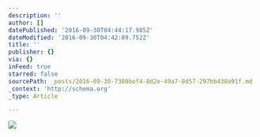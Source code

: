 ```yaml
---
description: ''
author: []
datePublished: '2016-09-30T04:44:17.985Z'
dateModified: '2016-09-30T04:42:09.752Z'
title: ''
publisher: {}
via: {}
inFeed: true
starred: false
sourcePath: _posts/2016-09-30-7380bef4-8d2e-49a7-8d57-297bb430a91f.md
_context: 'http://schema.org'
_type: Article

---
```

![](https://the-grid-user-content.s3-us-west-2.amazonaws.com/2d7e6249-9db1-4782-a05a-8a1f8d92c9d2.jpg)